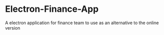 # Electron-Finance-App
A electron application for finance team to use as an alternative to the online version
